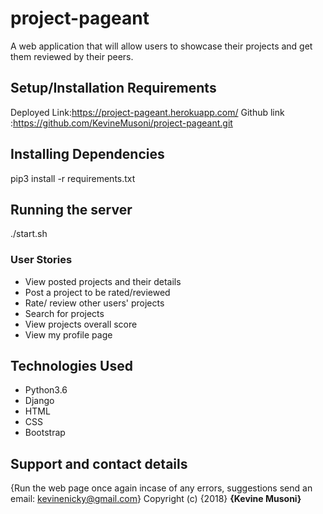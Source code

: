 # project-pageant
A web application that will allow users to showcase their projects and get them reviewed by their peers.
 ## Setup/Installation Requirements 
Deployed Link:https://project-pageant.herokuapp.com/
Github link :https://github.com/KevineMusoni/project-pageant.git
 ## Installing Dependencies
pip3 install -r requirements.txt
 ## Running the server
./start.sh
 ### User Stories
* View posted projects and their details
* Post a project to be rated/reviewed
* Rate/ review other users' projects
* Search for projects 
* View projects overall score
* View my profile page
 ## Technologies Used
* Python3.6
* Django
* HTML
* CSS
* Bootstrap
 ## Support and contact details
{Run the web page once again incase of any errors,
suggestions
send an email: kevinenicky@gmail.com}
Copyright (c) {2018} **{Kevine Musoni}**
